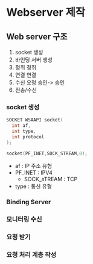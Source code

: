 # Webserver 제작

## Web server 구조

1. socket 생성
2. 바인딩 서버 생성
3. 청취 청취
4. 연결 연결
5. 수신 요청 승인-> 승인
6. 전송/수신

### socket 생성

```c
SOCKET WSAAPI socket(
  int af,
  int type,
  int protocol
);

socket(PF_INET,SOCK_STREAM,0);
```

- af : IP 주소 유형
- PF_INET : IPV4
  - SOCK_sTREAM : TCP
- type : 통신 유형

### Binding Server

### 모니터링 수신

### 요청 받기

### 요청 처리 계층 작성
